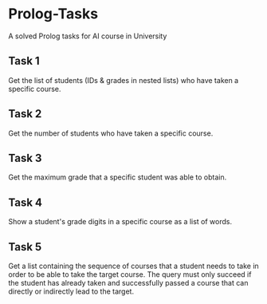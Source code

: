 # Prolog-Tasks
A solved Prolog tasks for AI course in University

## Task 1
Get the list of students (IDs & grades in nested lists) who have taken a specific course.

## Task 2
Get the number of students who have taken a specific course.

## Task 3
Get the maximum grade that a specific student was able to obtain.

## Task 4
Show a student's grade digits in a specific course as a list of words.

## Task 5
Get a list containing the sequence of courses that a student needs to take in order to
be able to take the target course. The query must only succeed if the student has
already taken and successfully passed a course that can directly or indirectly lead to
the target.
